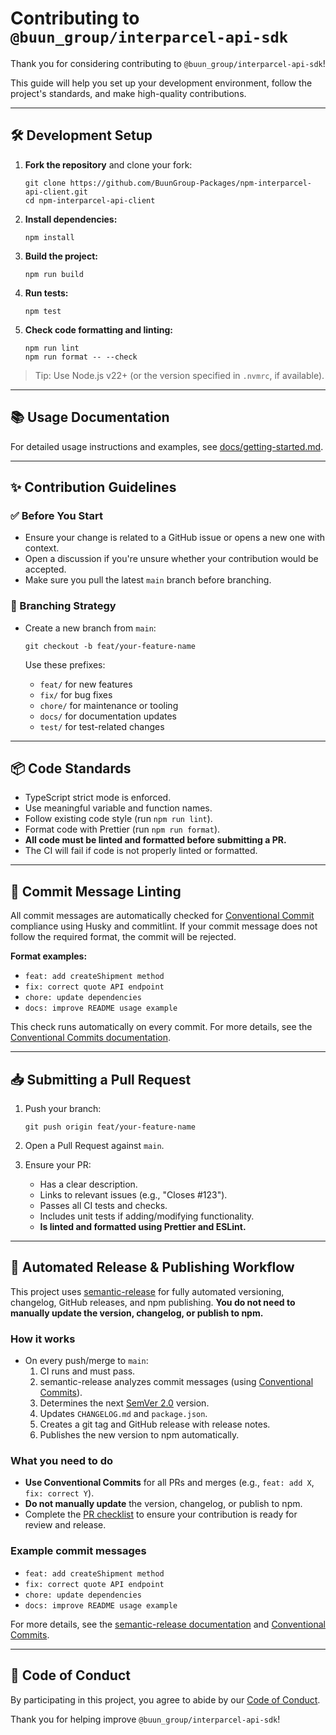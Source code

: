 # Contributing to `@buun_group/interparcel-api-sdk`

Thank you for considering contributing to `@buun_group/interparcel-api-sdk`! 

This guide will help you set up your development environment, follow the project's standards, and make high-quality contributions.

---

## 🛠 Development Setup

1. **Fork the repository** and clone your fork:

   ```
   git clone https://github.com/BuunGroup-Packages/npm-interparcel-api-client.git
   cd npm-interparcel-api-client
   ```

2. **Install dependencies:**

   ```
   npm install
   ```

3. **Build the project:**

   ```
   npm run build
   ```

4. **Run tests:**

   ```
   npm test
   ```

5. **Check code formatting and linting:**

   ```
   npm run lint
   npm run format -- --check
   ```

> Tip: Use Node.js v22+ (or the version specified in `.nvmrc`, if available).

---

## 📚 Usage Documentation

For detailed usage instructions and examples, see [docs/getting-started.md](./docs/getting-started.md).

---

## ✨ Contribution Guidelines

### ✅ Before You Start

- Ensure your change is related to a GitHub issue or opens a new one with context.
- Open a discussion if you're unsure whether your contribution would be accepted.
- Make sure you pull the latest `main` branch before branching.

### 🌿 Branching Strategy

- Create a new branch from `main`:

  ```
  git checkout -b feat/your-feature-name
  ```

  Use these prefixes:
  - `feat/` for new features
  - `fix/` for bug fixes
  - `chore/` for maintenance or tooling
  - `docs/` for documentation updates
  - `test/` for test-related changes

---

## 📦 Code Standards

- TypeScript strict mode is enforced.
- Use meaningful variable and function names.
- Follow existing code style (run `npm run lint`).
- Format code with Prettier (run `npm run format`).
- **All code must be linted and formatted before submitting a PR.**
- The CI will fail if code is not properly linted or formatted.

---

## 📝 Commit Message Linting

All commit messages are automatically checked for [Conventional Commit](https://www.conventionalcommits.org/) compliance using Husky and commitlint. If your commit message does not follow the required format, the commit will be rejected.

**Format examples:**
- `feat: add createShipment method`
- `fix: correct quote API endpoint`
- `chore: update dependencies`
- `docs: improve README usage example`

This check runs automatically on every commit. For more details, see the [Conventional Commits documentation](https://www.conventionalcommits.org/).

---

## 📥 Submitting a Pull Request

1. Push your branch:

   ```
   git push origin feat/your-feature-name
   ```

2. Open a Pull Request against `main`.

3. Ensure your PR:

   - Has a clear description.
   - Links to relevant issues (e.g., "Closes #123").
   - Passes all CI tests and checks.
   - Includes unit tests if adding/modifying functionality.
   - **Is linted and formatted using Prettier and ESLint.**

---

## 🚀 Automated Release & Publishing Workflow

This project uses [semantic-release](https://semantic-release.gitbook.io/semantic-release/) for fully automated versioning, changelog, GitHub releases, and npm publishing. **You do not need to manually update the version, changelog, or publish to npm.**

### How it works
- On every push/merge to `main`:
  1. CI runs and must pass.
  2. semantic-release analyzes commit messages (using [Conventional Commits](https://www.conventionalcommits.org/)).
  3. Determines the next [SemVer 2.0](https://semver.org/) version.
  4. Updates `CHANGELOG.md` and `package.json`.
  5. Creates a git tag and GitHub release with release notes.
  6. Publishes the new version to npm automatically.

### What you need to do
- **Use Conventional Commits** for all PRs and merges (e.g., `feat: add X`, `fix: correct Y`).
- **Do not manually update** the version, changelog, or publish to npm.
- Complete the [PR checklist](./.github/workflows/PULL_REQUEST_TEMPLATE.md) to ensure your contribution is ready for review and release.

### Example commit messages
- `feat: add createShipment method`
- `fix: correct quote API endpoint`
- `chore: update dependencies`
- `docs: improve README usage example`

For more details, see the [semantic-release documentation](https://semantic-release.gitbook.io/semantic-release/) and [Conventional Commits](https://www.conventionalcommits.org/).

---

## 🤝 Code of Conduct

By participating in this project, you agree to abide by our [Code of Conduct](https://opensource.guide/code-of-conduct/).

Thank you for helping improve `@buun_group/interparcel-api-sdk`!